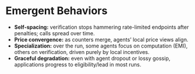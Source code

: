 # Emergent Behaviors

- **Self-spacing:** verification stops hammering rate-limited endpoints after penalties; calls spread over time.
- **Price convergence:** as counters merge, agents’ local price views align.
- **Specialization:** over the run, some agents focus on computation (EMI), others on verification, driven purely by local incentives.
- **Graceful degradation:** even with agent dropout or lossy gossip, applications progress to eligibility/lead in most runs.
